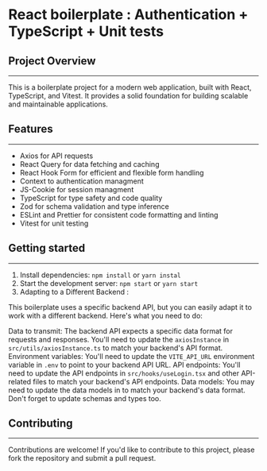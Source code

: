 # React boilerplate : Authentication + TypeScript + Unit tests

## Project Overview

---

This is a boilerplate project for a modern web application, built with React, TypeScript, and Vitest. It provides a solid foundation for building scalable and maintainable applications.

## Features

---

- Axios for API requests
- React Query for data fetching and caching
- React Hook Form for efficient and flexible form handling
- Context to authentication managment
- JS-Cookie for session managment
- TypeScript for type safety and code quality
- Zod for schema validation and type inference
- ESLint and Prettier for consistent code formatting and linting
- Vitest for unit testing

## Getting started

---

1. Install dependencies: `npm install` or `yarn instal`
2. Start the development server: `npm start` or `yarn start`
3. Adapting to a Different Backend :

This boilerplate uses a specific backend API, but you can easily adapt it to work with a different backend. Here's what you need to do:

Data to transmit: The backend API expects a specific data format for requests and responses. You'll need to update the `axiosInstance` in `src/utils/axiosInstance.ts` to match your backend's API format.
Environment variables: You'll need to update the `VITE_API_URL` environment variable in `.env` to point to your backend API URL.
API endpoints: You'll need to update the API endpoints in `src/hooks/useLogin.tsx` and other API-related files to match your backend's API endpoints.
Data models: You may need to update the data models in to match your backend's data format.
Don't forget to update schemas and types too.

## Contributing

---

Contributions are welcome! If you'd like to contribute to this project, please fork the repository and submit a pull request.
